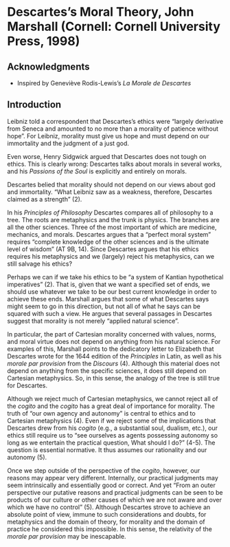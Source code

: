 # Descartes’s Moral Theory, John Marshall (Cornell: Cornell University Press, 1998)

## Acknowledgments

+ Inspired by Geneviève Rodis-Lewis’s *La Morale de Descartes*

## Introduction

Leibniz told a correspondent that Descartes’s ethics were “largely derivative from Seneca and amounted to no more than a morality of patience without hope”. For Leibniz, morality must give us hope and must depend on our immortality and the judgment of a just god.

Even worse, Henry Sidgwick argued that Descartes does not tough on ethics. This is clearly wrong: Descartes talks about morals in several works, and his *Passions of the Soul* is explicitly and entirely on morals.

Descartes belied that morality should not depend on our views about god and immortality. “What Leibniz saw as a weakness, therefore, Descartes claimed as a strength” (2).

In his *Principles of Philosophy* Descartes compares all of philosophy to a tree. The roots are metaphysics and the trunk is physics. The branches are all the other sciences. Three of the most important of which are medicine, mechanics, and morals. Descartes argues that a “perfect moral system” requires “complete knowledge of the other sciences and is the ultimate level of wisdom” (AT 9B, 14). Since Descartes argues that his ethics requires his metaphysics and we (largely) reject his metaphysics, can we still salvage his ethics?

Perhaps we can if we take his ethics to be “a system of Kantian hypothetical imperatives” (2). That is, given that we want a specified set of ends, we should use whatever we take to be our best current knowledge in order to achieve these ends. Marshall argues that some of what Descartes says might seem to go in this direction, but not all of what he says can be squared with such a view. He argues that several passages in Descartes suggest that morality is not merely “applied natural science”.

In particular, the part of Cartesian morality concerned with values, norms, and moral virtue does not depend on anything from his natural science. For examples of this, Marshall points to the dedicatory letter to Elizabeth that Descartes wrote for the 1644 edition of the *Principles* in Latin, as well as his *morale par provision* from the *Discours* (4). Although this material does not depend on anything from the specific sciences, it does still depend on Cartesian metaphysics. So, in this sense, the analogy of the tree is still true for Descartes.

Although we reject much of Cartesian metaphysics, we cannot reject all of the *cogito* and the *cogito* has a great deal of importance for morality. The truth of “our own agency and autonomy” is central to ethics and to Cartesian metaphysics (4). Even if we reject some of the implications that Descartes drew from his *cogito* (e.g., a substantial soul, dualism, etc.), our ethics still require us to “see ourselves as agents possessing autonomy so long as we entertain the practical question, What should I do?” (4-5). The question is essential normative. It thus assumes our rationality and our autonomy (5).

Once we step outside of the perspective of the *cogito*, however, our reasons may appear very different. Internally, our practical judgments may seem intrinsically and essentially good or correct. And yet “From an outer perspective our putative reasons and practical judgments can be seen to be products of our culture or other causes of which we are not aware and over which we have no control” (5). Although Descartes strove to achieve an absolute point of view, immune to such considerations and doubts, for metaphysics and the domain of theory, for morality and the domain of practice he considered this impossible. In this sense, the relativity of the *morale par provision* may be inescapable. 
